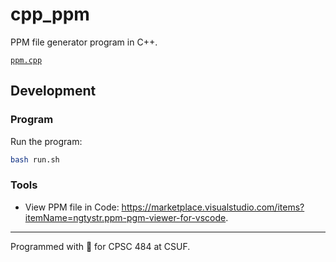# cpp_ppm

PPM file generator program in C++.

[`ppm.cpp`](ppm.cpp)

## Development

### Program

Run the program:

```sh
bash run.sh
```

### Tools

- View PPM file in Code: <https://marketplace.visualstudio.com/items?itemName=ngtystr.ppm-pgm-viewer-for-vscode>.

---

Programmed with 💖 for CPSC 484 at CSUF.
